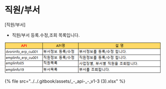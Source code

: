 # 직원/부서

 \[직원/부서\]

 - 직원/부서 등록.수정,조회 목록입니다.

![\[&#xADF8;&#xB9BC;1\] &#xC9C1;&#xC6D0;/&#xBD80;&#xC11C; &#xB4F1;&#xB85D;, &#xC218;&#xC815;, &#xC870;&#xD68C;](../../.gitbook/assets/image%20%28122%29.png)

{% file src="../../.gitbook/assets/\_-\_api-\_-\_v1-3 \(3\).xlsx" %}

